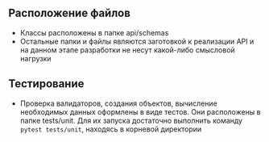 ## Расположение файлов
* Классы расположены в папке api/schemas 
* Остальные папки и файлы являются заготовкой к реализации API
и на данном этапе разработки не несут какой-либо смысловой нагрузки 

## Тестирование
* Проверка валидаторов, создания объектов, 
вычисление необходимых данных оформлены в виде 
тестов. Они расположены в папке tests/unit. Для их 
запуска достаточно выполнить команду `pytest tests/unit`, 
находясь в корневой директории
